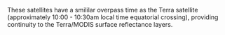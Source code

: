 These satellites have a smililar overpass time as the Terra satellite (approximately 10:00 - 10:30am local time equatorial crossing), providing continuity to the Terra/MODIS surface reflectance layers.